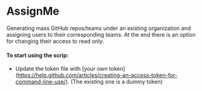 # AssignMe
Generating mass GitHub repos/teams under an existing organization and assigning users to their corresponding teams. 
At the end there is an option for changing their access to read only.

#### To start using the scrip: 
* Update the token file with [your own token] (https://help.github.com/articles/creating-an-access-token-for-command-line-use/). (The existing one is a dummy token)
